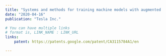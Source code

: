```yaml
---
title: "Systems and methods for training machine models with augmented data"
date: "2020-04-16"
publication: "Tesla Inc."

# You can have multiple links
# format is, LINK_NAME : LINK_URL
links:
    patent: https://patents.google.com/patent/CA3115784A1/en

---
```



